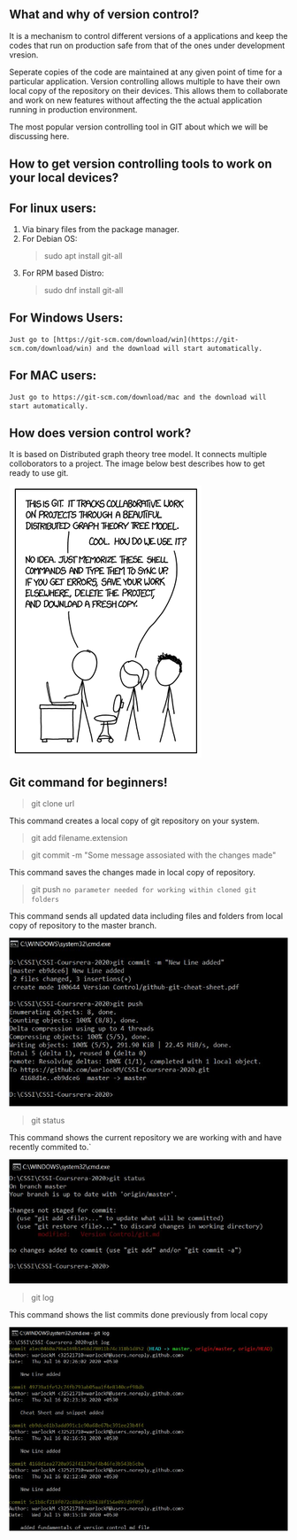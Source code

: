 What and why of version control?
---------------------------------

It is a mechanism to control different versions of a applications and 
keep the codes that run on production safe from that of the ones
under development vresion.

Seperate copies of the code are maintained at any given point of time for a particular application.
Version controlling allows multiple to have their own local copy of the repository on their devices.
This allows them to collaborate and work on new features without affecting the the actual application
running in production environment.

The most popular version controlling tool in GIT about which we will be discussing here.

How to get version controlling tools to work on your local devices?
--------------------------------------------------------------------

For linux users:
-----------------
1. Via binary files from the package manager.
2. For Debian OS:
	>sudo apt install git-all
3. For RPM based Distro:
	>sudo dnf install git-all
	
For Windows Users:
------------------
	Just go to [https://git-scm.com/download/win](https://git-scm.com/download/win) and the download will start automatically.
	
For MAC users:
---------------
	Just go to https://git-scm.com/download/mac and the download will start automatically.
	
How does version control work?
-------------------------------
It is based on Distributed graph theory tree model. It connects multiple colloborators to a project.
The image below best describes how to get ready to use git.

![](GitSimplified.png)

Git command for beginners!
---------------------------
>git clone url

This command creates a local copy of git repository on your system.

>git add filename.extension


>git commit -m "Some message assosiated with the changes made"

This command saves the changes made in local copy of repository.

>git push
`no parameter needed for working within cloned git folders`

This command sends all updated data including files and folders from local copy of repository 
to the master branch.

![](Example.JPG)

>git status

This command shows the current repository we are working with and have recently commited to.`

![](Example2.JPG)

>git log

This command shows the list commits done previously from local copy

![](Example3.JPG)


